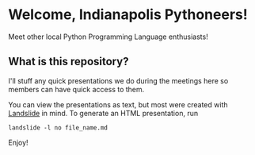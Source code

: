 # Welcome, Indianapolis Pythoneers!

Meet other local Python Programming Language enthusiasts!

## What is this repository?

I'll stuff any quick presentations we do during the meetings here so members can have quick access to them.

You can view the presentations as text, but most were created with [Landslide][1] in mind. To generate an HTML presentation, run

    landslide -l no file_name.md

Enjoy!

[1]: https://github.com/adamzap/landslide
